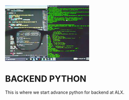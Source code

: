 ![alt text](https://github.com/Mosesoyet/alx-backend-python/blob/master/python.jfif)

# BACKEND PYTHON

This is where we start advance python for backend at ALX.
